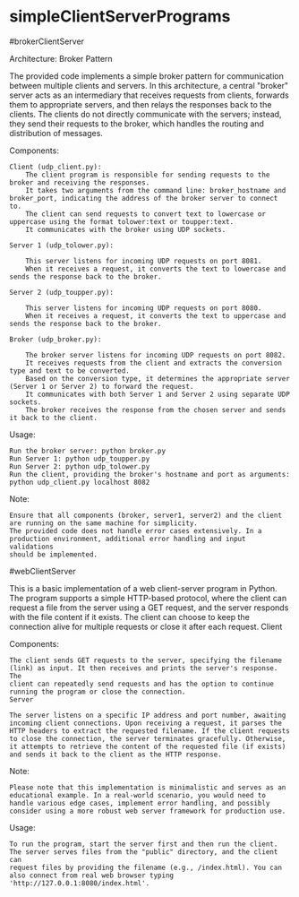 # simpleClientServerPrograms

#brokerClientServer

Architecture: Broker Pattern

The provided code implements a simple broker pattern for communication between multiple clients and servers. In this architecture, a central "broker" server acts as an intermediary that receives requests from clients, forwards them to appropriate servers, and then relays the responses back to the clients. The clients do not directly communicate with the servers; instead, they send their requests to the broker, which handles the routing and distribution of messages.

Components:

    Client (udp_client.py):
        The client program is responsible for sending requests to the broker and receiving the responses.
        It takes two arguments from the command line: broker_hostname and broker_port, indicating the address of the broker server to connect to.
        The client can send requests to convert text to lowercase or uppercase using the format tolower:text or toupper:text.
        It communicates with the broker using UDP sockets.

    Server 1 (udp_tolower.py):

        This server listens for incoming UDP requests on port 8081.
        When it receives a request, it converts the text to lowercase and sends the response back to the broker.

    Server 2 (udp_toupper.py):

        This server listens for incoming UDP requests on port 8080.
        When it receives a request, it converts the text to uppercase and sends the response back to the broker.

    Broker (udp_broker.py):

        The broker server listens for incoming UDP requests on port 8082.
        It receives requests from the client and extracts the conversion type and text to be converted.
        Based on the conversion type, it determines the appropriate server (Server 1 or Server 2) to forward the request.
        It communicates with both Server 1 and Server 2 using separate UDP sockets.
        The broker receives the response from the chosen server and sends it back to the client.

Usage:

    Run the broker server: python broker.py
    Run Server 1: python udp_toupper.py
    Run Server 2: python udp_tolower.py
    Run the client, providing the broker's hostname and port as arguments: python udp_client.py localhost 8082

Note:

    Ensure that all components (broker, server1, server2) and the client are running on the same machine for simplicity.
    The provided code does not handle error cases extensively. In a production environment, additional error handling and input validations
    should be implemented.


#webClientServer

This is a basic implementation of a web client-server program in Python. The program supports a simple HTTP-based protocol, where the client can request a file from the server using a GET request, and the server responds with the file content if it exists. The client can choose to keep the connection alive for multiple requests or close it after each request.
Client

Components:

    The client sends GET requests to the server, specifying the filename (link) as input. It then receives and prints the server's response. The
    client can repeatedly send requests and has the option to continue running the program or close the connection.
    Server

    The server listens on a specific IP address and port number, awaiting incoming client connections. Upon receiving a request, it parses the 
    HTTP headers to extract the requested filename. If the client requests to close the connection, the server terminates gracefully. Otherwise, 
    it attempts to retrieve the content of the requested file (if exists) and sends it back to the client as the HTTP response.

Note:

    Please note that this implementation is minimalistic and serves as an educational example. In a real-world scenario, you would need to 
    handle various edge cases, implement error handling, and possibly consider using a more robust web server framework for production use.
Usage:

    To run the program, start the server first and then run the client. The server serves files from the "public" directory, and the client can 
    request files by providing the filename (e.g., /index.html). You can also connect from real web browser typing 'http://127.0.0.1:8080/index.html'.


